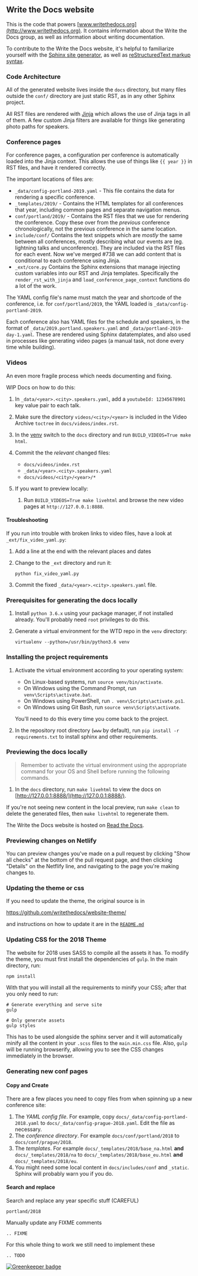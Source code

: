 ## Write the Docs website

This is the code that powers [www.writethedocs.org](http://www.writethedocs.org). It contains information
about the Write the Docs group, as well as information about writing documentation.

To contribute to the Write the Docs website, it's helpful to familiarize yourself with the [Sphinx site generator](https://www.sphinx-doc.org/), as well as [reStructuredText markup syntax](https://www.sphinx-doc.org/en/stable/rest.html).

### Code Architecture

All of the generated website lives inside the `docs` directory, but many files outside the `conf/` directory are just static RST, as in any other Sphinx project.

All RST files are rendered with [Jinja](http://jinja.pocoo.org/) which allows the use of Jinja tags in all of them. A few custom Jinja filters are available for things like generating photo paths for speakers.

### Conference pages

For conference pages, a configuration per conference is automatically loaded into the Jinja context. This allows the use of things like `{{ year }}` in RST files, and have it rendered correctly. 

The important locations of files are:

* `_data/config-portland-2019.yaml` - This file contains the data for rendering a specific conference.
* `_templates/2019/` - Contains the HTML templates for all conferences that year, including common pages and separate navigation menus.
* `conf/portland/2019/` - Contains the RST files that we use for rendering the conference. Copy these over from the *previous* conference chronologically, not the previous conference in the same location.
* `include/conf/` Contains the text snippets which are *mostly* the same between all conferences, mostly describing what our events are (eg. lightning talks and unconference). They are included via the RST files for each event. Now we've merged #738 we can add content that is conditional to each conference using Jinja.
* `_ext/core.py` Contains the Sphinx extensions that manage injecting custom variables into our RST and Jinja templates. Specifically the `render_rst_with_jinja` and `load_conference_page_context` functions do a lot of the work.

The YAML config file's name must match the year and shortcode of the conference, i.e. for `conf/portland/2019`, the YAML loaded is `_data/config-portland-2019`.

Each conference also has YAML files for the schedule and speakers, in the format of `_data/2019.portland.speakers.yaml` and `_data/portland-2019-day-1.yaml`. These are rendered using Sphinx datatemplates, and also used in processes like generating video pages (a manual task, not done every time while building).

### Videos

An even more fragile process which needs documenting and fixing.

WIP Docs on how to do this:

1. In `_data/<year>.<city>.speakers.yaml`, add a `youtubeId: 12345678901` key value pair to each talk.

2. Make sure the directory `videos/<city>/<year>` is included in the Video Archive `toctree` in `docs/videos/index.rst`.

3. In the [venv](#prerequisites-for-generating-the-docs-locally) switch to the `docs` directory and run `BUILD_VIDEOS=True make html`.

4. Commit the the *relevant* changed files:

   * `docs/videos/index.rst`
   * `_data/<year>.<city>.speakers.yaml`
   * `docs/videos/<city>/<year>/*`

5. If you want to preview locally:

    1. Run `BUILD_VIDEOS=True make livehtml` and browse the new video pages at `http://127.0.0.1:8888`.

#### Troubleshooting

If you run into trouble with broken links to video files, have a look at `_ext/fix_video_yaml.py`:

1. Add a line at the end with the relevant places and dates

2. Change to the `_ext` directory and run it:

   `python fix_video_yaml.py`

3. Commit the fixed `_data/<year>.<city>.speakers.yaml` file.

### Prerequisites for generating the docs locally

1. Install `python 3.6.x` using your package manager, if not installed already.
   You'll probably need `root` privileges to do this.

2. Generate a virtual environment for the WTD repo in the `venv` directory:

    `virtualenv --python=/usr/bin/python3.6 venv`

### Installing the project requirements

1. Activate the virtual environment according to your operating system:

    * On Linux-based systems, run `source venv/bin/activate`.
    * On Windows using the Command Prompt, run `venv\Scripts\activate.bat`.
    * On Windows using PowerShell, run `. venv\Scripts\activate.ps1`.
    * On Windows using Git Bash, run `source venv\Scripts\activate`.

    You'll need to do this every time you come back to the project.

2. In the repository root directory (`www` by default), run `pip install -r requirements.txt` to install sphinx and other requirements.

### Previewing the docs locally

> Remember to activate the virtual environment using the appropriate command for your OS and Shell before running the following commands.

1. In the `docs` directory, run `make livehtml` to view the docs on [http://127.0.0.1:8888/](http://127.0.0.1:8888/).

If you're not seeing new content in the local preview, run `make clean` to delete the generated files, then `make livehtml` to regenerate them.

The Write the Docs website is hosted on [Read the Docs](https://readthedocs.org/projects/writethedocs-www).

### Previewing changes on Netlify

You can preview changes you've made on a pull request by clicking "Show all checks" at the bottom of the pull request page, and then clicking "Details" on the Netflify line, and navigating to the page you're making changes to.

### Updating the theme or css

If you need to update the theme, the original source is in

https://github.com/writethedocs/website-theme/

and instructions on how to update it are in the [`README.md`](https://github.com/writethedocs/website-theme/pull/3)

### Updating CSS for the 2018 Theme

The website for 2018 uses SASS to compile all the assets it has. To modify the theme, you must first install the dependencies of
`gulp`. In the main directory, run:

```
npm install
```

With that you will install all the requirements to minify your CSS;
after that you only need to run:

```
# Generate everything and serve site
gulp

# Only generate assets
gulp styles
```

This has to be used alongside the sphinx server and it will
automatically minify all the content in your `.scss` files to the
`main.min.css` file. Also, `gulp` will be running browserify, allowing you
to see the CSS changes immediately in the browser.

### Generating new conf pages

#### Copy and Create

There are a few places you need to copy files from when spinning up a new conference site:

1. The *YAML config file*. For example, copy `docs/_data/config-portland-2018.yaml` to `docs/_data/config-prague-2018.yaml`.
   Edit the file as necessary.
2. The *conference directory*. For example `docs/conf/portland/2018` to `docs/conf/prague/2018`.
3. The *templates*. For example `docs/_templates/2018/base_na.html` **and** `docs/_templates/2018/na` to `docs/_templates/2018/base_eu.html` **and** `docs/_templates/2018/eu`.
4. You might need some local content in `docs/includes/conf` and `_static`. Sphinx will probably warn you if you do.

#### Search and replace

Search and replace any year specific stuff (CAREFUL)
```
portland/2018
```

Manually update any FIXME comments
```
.. FIXME
```

For this whole thing to work we still need to implement these

```
.. TODO
```

[![Greenkeeper badge](https://badges.greenkeeper.io/writethedocs/www.svg)](https://greenkeeper.io/)
